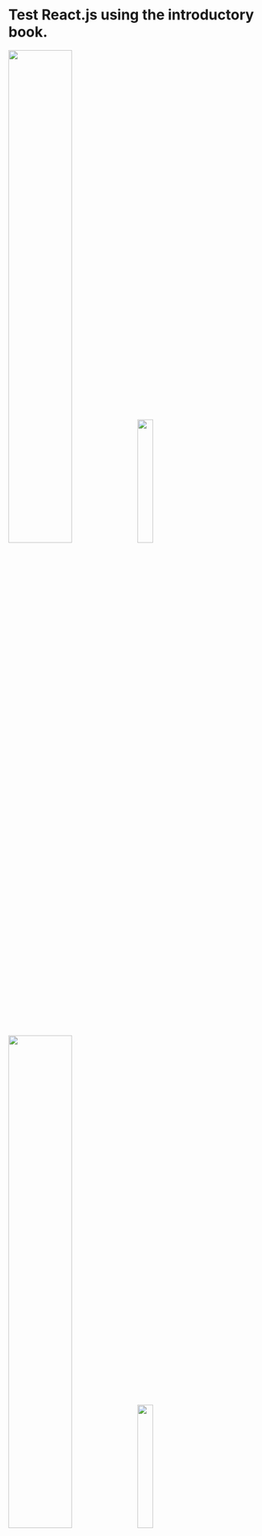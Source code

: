 # Test React.js using the introductory book.

<img src="https://evofan.github.io/test_react_easy_sample/chap3/pic_npm_list.jpg" width="50%">  

<img src="https://evofan.github.io/test_react_easy_sample/chap5/pic_screenshot_5-2-2.jpg" width="25%">  

<img src="https://evofan.github.io/test_react_easy_sample/chap6/pic_error2.jpg" width="50%">  

<img src="https://evofan.github.io/test_react_easy_sample/chap6/pic_jyanken.jpg" width="25%">  

<img src="https://evofan.github.io/test_react_easy_sample/chap6/pic_controlled.jpg" width="25%">  

<img src="https://evofan.github.io/test_react_easy_sample/chap6/pic_fig1.png" width="50%">  

<img src="https://evofan.github.io/test_react_easy_sample/chap7/pic_jyanken_material_ui.png" width="25%">  

<img src="https://evofan.github.io/test_react_easy_sample/chap7/pic_err1.jpg" width="50%">7-2 Jyanken Router sample  

<img src="https://evofan.github.io/test_react_easy_sample/chap7/pic_err2.jpg" width="50%">7-3 Weather API sample  

<img src="https://evofan.github.io/test_react_easy_sample/chap8/pic_assert.jpg" width="50%">8-1 assert test  

<img src="https://evofan.github.io/test_react_easy_sample/chap8/pic_err3.jpg" width="50%">  

<img src="https://evofan.github.io/test_react_easy_sample/chap8/pic_err4.jpg" width="50%">  

reference

**作りながら学ぶ React入門**  
[https://www.amazon.co.jp/dp/479805075X/](https://www.amazon.co.jp/dp/479805075X/)  

**yuumi3/react_book**  
[https://github.com/yuumi3/react_book](https://github.com/yuumi3/react_book)  

**React Developer Tools - Chrome ウェブストア**  
[https://chrome.google.com/webstore/detail/react-developer-tools/fmkadmapgofadopljbjfkapdkoienihi/related](https://chrome.google.com/webstore/detail/react-developer-tools/fmkadmapgofadopljbjfkapdkoienihi/related)  

**React lifecycle methods diagram**  
[https://projects.wojtekmaj.pl/react-lifecycle-methods-diagram/](https://projects.wojtekmaj.pl/react-lifecycle-methods-diagram/)  

**brillout/awesome-react-components**  
[https://github.com/brillout/awesome-react-components](https://github.com/brillout/awesome-react-components)  

**Material-UI: A popular React UI framework**  
[https://material-ui.com/ja/](https://material-ui.com/ja/)  

**REACT ROUTER**  
[https://reactrouter.com/](https://reactrouter.com/)  

**DeprecationWarning: "--compilers" will be removed in a future version of Mocha; #42**  
[https://github.com/power-assert-js/espower-typescript/issues/42](https://github.com/power-assert-js/espower-typescript/issues/42)  

**Assert | Node.js v15.4.0 Documentation**  
[https://nodejs.org/api/assert.html](https://nodejs.org/api/assert.html)  
deepEqual()や、strictEqual等


